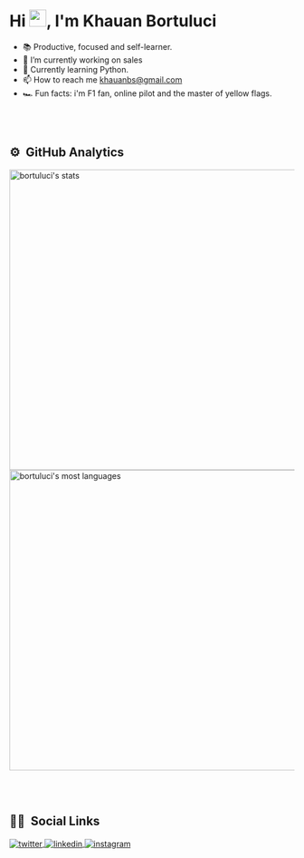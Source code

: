 <h1 align="left">Hi <img src="https://raw.githubusercontent.com/kaueMarques/kaueMarques/master/hi.gif" width="30px">, I'm Khauan Bortuluci</h1>
<!-- <p align="left"> <img src="https://komarev.com/ghpvc/?username=bortuluci&color=yellow" alt="Profile views" /> </p> -->

- 📚 Productive, focused and self-learner.
- 💼 I’m currently working on sales
- 🌱 Currently learning Python.
- 📫 How to reach me khauanbs@gmail.com
- 🏎 Fun facts: i'm F1 fan, online pilot and the master of yellow flags.
<!--
<br><br>

## 🛠 &nbsp;Tech Stack

![JavaScript](https://img.shields.io/badge/-JavaScript-05122A?style=flat&logo=javascript)&nbsp;
![Node.js](https://img.shields.io/badge/-Node.js-05122A?style=flat&logo=node.js)&nbsp;
![HTML](https://img.shields.io/badge/-HTML-05122A?style=flat&logo=HTML5)&nbsp;
![CSS](https://img.shields.io/badge/-CSS-05122A?style=flat&logo=CSS3&logoColor=1572B6)&nbsp;
![React](https://img.shields.io/badge/-React-05122A?style=flat&logo=react)&nbsp;
![Git](https://img.shields.io/badge/-Git-05122A?style=flat&logo=git)&nbsp;
![GitHub](https://img.shields.io/badge/-GitHub-05122A?style=flat&logo=github)&nbsp;
![Markdown](https://img.shields.io/badge/-Markdown-05122A?style=flat&logo=markdown)&nbsp;
![Visual Studio Code](https://img.shields.io/badge/-Visual%20Studio%20Code-05122A?style=flat&logo=visual-studio-code&logoColor=007ACC)&nbsp;
![PostgreSQL](https://img.shields.io/badge/-PostgreSQL-05122A?style=flat&logo=postgresql)&nbsp;
![SQLite](https://img.shields.io/badge/-SQLite-05122A?style=flat&logo=sqlite)&nbsp;
-->
<br><br>

## ⚙️ &nbsp;GitHub Analytics

<p align="left">
<img width="530em" src="https://github-readme-stats.vercel.app/api?username=bortuluci&show_icons=true&theme=vision-friendly-dark" alt="bortuluci's stats"/>
<img width="530em" src="https://github-readme-stats.vercel.app/api/top-langs/?username=bortuluci&layout=compact&theme=vision-friendly-dark" alt="bortuluci's most languages"/>
</p>

<br><br>

## 👨🏽 &nbsp;Social Links

<!-- <p align="left" style="background:yellow">
<a href="https://codepen.io/bortuluci" target="_blank">
  <img align="center" src="https://img.shields.io/badge/-bortuluci-05122A?style=flat&logo=codepen" alt="codepen"/>
</a> -->
<a href="https://twitter.com/bortulucii" target="_blank">
  <img align="center" src="https://img.shields.io/badge/-bortulucii-05122A?style=flat&logo=twitter" alt="twitter"/>  
</a>
<a href="https://www.linkedin.com/in/khauan-bortuluci-759614196/" target="_blank">
  <img align="center" src="https://img.shields.io/badge/-khauan bortuluci-05122A?style=flat&logo=linkedin" alt="linkedin"/>
</a>
<a href="https://instagram.com/bortuluci" target="_blank">
 <img align="center" src="https://img.shields.io/badge/-bortuluci-05122A?style=flat&logo=instagram" alt="instagram"/>
</a>
<!-- <a href="https://youtube.com/bortuluci" target="_blank">
 <img align="center" src="https://img.shields.io/badge/-bortuluci-05122A?style=flat&logo=youtube" alt="youtube"/>
</a> -->
</p>

<!-- <img width="500em" src="https://github-readme-twitter-gazf.vercel.app/api?id=bortulucii&layout=wide&show_reply=off&show_retweet=off" /> -->


<!--
**maykbrito/maykbrito** is a ✨ _special_ ✨ repository because its `README.md` (this file) appears on your GitHub profile.

Here are some ideas to get you started:

- 🔭 I’m currently working on ...
- 🌱 I’m currently learning ...
- 👯 I’m looking to collaborate on ...
- 🤔 I’m looking for help with ...
- 💬 Ask me about ...
- 📫 How to reach me: ...
- 😄 Pronouns: ...
- ⚡ Fun fact: ...
-------------------------------------------
- 📚 Productive, focused and self-learner.
- 💼 I’m currently working on sales
- 🌱 Currently learning Javascript, HTML and CSS
- 📫 How to reach me khauanbs@gmail.com
- 🏎 Fun facts: i'm F1 fan, online pilot and the master of yellow flags. 
-->
